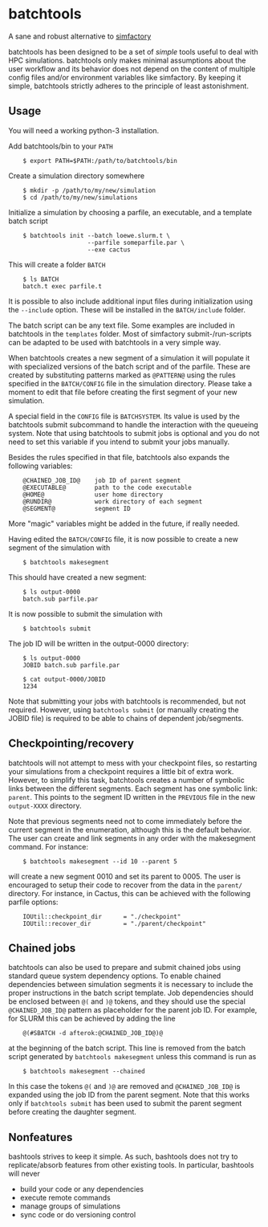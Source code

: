 batchtools
==========

A sane and robust alternative to [simfactory](http://simfactory.org/)

batchtools has been designed to be a set of *simple* tools useful to deal with
HPC simulations. batchtools only makes minimal assumptions about the user
workflow and its behavior does not depend on the content of multiple config
files and/or environment variables like simfactory. By keeping it simple,
batchtools strictly adheres to the principle of least astonishment.

Usage
-----

You will need a working python-3 installation.

Add batchtools/bin to your `PATH`

~~~
    $ export PATH=$PATH:/path/to/batchtools/bin
~~~

Create a simulation directory somewhere

~~~
    $ mkdir -p /path/to/my/new/simulation
    $ cd /path/to/my/new/simulations
~~~

Initialize a simulation by choosing a parfile, an executable, and a template
batch script

~~~
    $ batchtools init --batch loewe.slurm.t \
                      --parfile someparfile.par \
                      --exe cactus
~~~

This will create a folder `BATCH`

~~~
    $ ls BATCH
    batch.t exec parfile.t
~~~

It is possible to also include additional input files during initialization
using the `--include` option. These will be installed in the `BATCH/include`
folder.

The batch script can be any text file. Some examples are included in batchtools
in the `templates` folder. Most of simfactory submit-/run-scripts can be
adapted to be used with batchtools in a very simple way.

When batchtools creates a new segment of a simulation it will populate it
with specialized versions of the batch script and of the parfile. These are
created by substituting patterns marked as `@PATTERN@` using the rules
specified in the `BATCH/CONFIG` file in the simulation directory. Please take a
moment to edit that file before creating the first segment of your new
simulation.

A special field in the `CONFIG` file is `BATCHSYSTEM`. Its value is used by the
batchtools submit subcommand to handle the interaction with the queueing
system. Note that using batchtools to submit jobs is optional and you do not
need to set this variable if you intend to submit your jobs manually.

Besides the rules specified in that file, batchtools also expands the following
variables:

~~~
    @CHAINED_JOB_ID@    job ID of parent segment
    @EXECUTABLE@        path to the code executable
    @HOME@              user home directory
    @RUNDIR@            work directory of each segment
    @SEGMENT@           segment ID
~~~

More "magic" variables might be added in the future, if really needed.

Having edited the `BATCH/CONFIG` file, it is now possible to create a new segment
of the simulation with

~~~
    $ batchtools makesegment
~~~

This should have created a new segment:

~~~
    $ ls output-0000
    batch.sub parfile.par
~~~

It is now possible to submit the simulation with

~~~
    $ batchtools submit
~~~

The job ID will be written in the output-0000 directory:

~~~
    $ ls output-0000
    JOBID batch.sub parfile.par

    $ cat output-0000/JOBID
    1234
~~~

Note that submitting your jobs with batchtools is recommended, but not
required. However, using `batchtools submit` (or manually creating the JOBID
file) is required to be able to chains of dependent job/segments.

Checkpointing/recovery
----------------------

batchtools will not attempt to mess with your checkpoint files, so restarting
your simulations from a checkpoint requires a little bit of extra work.
However, to simplify this task, batchtools creates a number of symbolic links
between the different segments. Each segment has one symbolic link: `parent`.
This points to the segment ID written in the `PREVIOUS` file in the new
`output-XXXX` directory.

Note that previous segments need not to come immediately before the current
segment in the enumeration, although this is the default behavior. The user
can create and link segments in any order with the makesegment command. For
instance:

~~~
    $ batchtools makesegment --id 10 --parent 5
~~~

will create a new segment 0010 and set its parent to 0005. The user is
encouraged to setup their code to recover from the data in the `parent/`
directory. For instance, in Cactus, this can be achieved with the following
parfile options:

~~~
    IOUtil::checkpoint_dir		= "./checkpoint"
    IOUtil::recover_dir			= "./parent/checkpoint"
~~~

Chained jobs
------------

batchtools can also be used to prepare and submit chained jobs using standard
queue system dependency options. To enable chained dependencies between
simulation segments it is necessary to include the proper instructions in the
batch script template. Job dependencies should be enclosed between `@(` and
`)@` tokens, and they should use the special `@CHAINED_JOB_ID@` pattern as
placeholder for the parent job ID. For example, for SLURM this can be achieved
by adding the line

~~~
    @(#SBATCH -d afterok:@CHAINED_JOB_ID@)@
~~~

at the beginning of the batch script. This line is removed from the batch script
generated by `batchtools makesegment` unless this command is run as

~~~
    $ batchtools makesegment --chained
~~~

In this case the tokens `@(` and `)@` are removed and `@CHAINED_JOB_ID@` is
expanded using the job ID from the parent segment. Note that this works only if
`batchtools submit` has been used to submit the parent segment before creating
the daughter segment.

Nonfeatures
-----------

bashtools strives to keep it simple. As such, bashtools does not try to
replicate/absorb features from other existing tools. In particular, bashtools
will never

* build your code or any dependencies
* execute remote commands
* manage groups of simulations
* sync code or do versioning control
